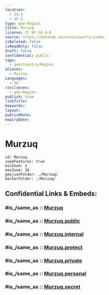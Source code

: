 ```yaml
---
location:
  - 24.5
  - 15.3
type: geo-Region
title: Murzuq
license: CC BY-SA 4.0
source: https://datahub.io/core/country-codes
isDeleted: false
isReadOnly: false
draft: false
confidential: public
tags:
  - geo/Country/Region
aliases:
  - Murzuq
Languages:
  - de
cssclasses:
  - geo-Region
publish: true
linkTitle:
keywords:
layout:
publishDate:
expiryDate:
---
```


# Murzuq

```leaflet
id: Murzuq
zoomFeatures: true 
minZoom: 2 
maxZoom: 18
geojsonFolder: ./Murzuq/
markerFolder: ./Murzuq/
```


## Confidential Links & Embeds: 

### #is_/same_as :: [Murzuq](/_Standards/Earth/Continent/Africa/Africa~North/Libya/Districs~Libya/Murzuq.md) 

### #is_/same_as :: [Murzuq.public](/_public/Earth/Continent/Africa/Africa~North/Libya/Districs~Libya/Murzuq.public.md) 

### #is_/same_as :: [Murzuq.internal](/_internal/Earth/Continent/Africa/Africa~North/Libya/Districs~Libya/Murzuq.internal.md) 

### #is_/same_as :: [Murzuq.protect](/_protect/Earth/Continent/Africa/Africa~North/Libya/Districs~Libya/Murzuq.protect.md) 

### #is_/same_as :: [Murzuq.private](/_private/Earth/Continent/Africa/Africa~North/Libya/Districs~Libya/Murzuq.private.md) 

### #is_/same_as :: [Murzuq.personal](/_personal/Earth/Continent/Africa/Africa~North/Libya/Districs~Libya/Murzuq.personal.md) 

### #is_/same_as :: [Murzuq.secret](/_secret/Earth/Continent/Africa/Africa~North/Libya/Districs~Libya/Murzuq.secret.md)

